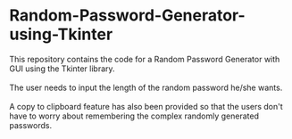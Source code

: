 # Random-Password-Generator-using-Tkinter
This repository contains the code for a Random Password Generator with GUI using the Tkinter library.</br></br>The user needs to input the length of the random password he/she wants. </br></br> A copy to clipboard feature has also been provided so that the users don't have to worry about remembering the complex randomly generated passwords.
